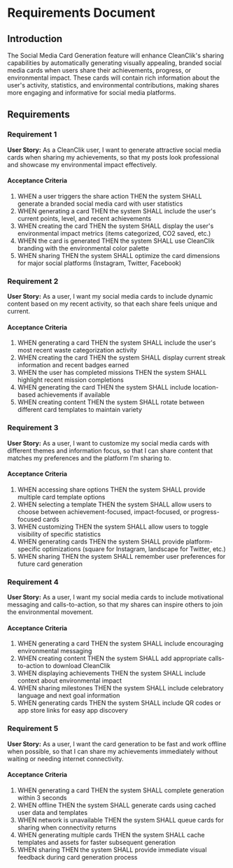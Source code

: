# Requirements Document

## Introduction

The Social Media Card Generation feature will enhance CleanClik's sharing capabilities by automatically generating visually appealing, branded social media cards when users share their achievements, progress, or environmental impact. These cards will contain rich information about the user's activity, statistics, and environmental contributions, making shares more engaging and informative for social media platforms.

## Requirements

### Requirement 1

**User Story:** As a CleanClik user, I want to generate attractive social media cards when sharing my achievements, so that my posts look professional and showcase my environmental impact effectively.

#### Acceptance Criteria

1. WHEN a user triggers the share action THEN the system SHALL generate a branded social media card with user statistics
2. WHEN generating a card THEN the system SHALL include the user's current points, level, and recent achievements
3. WHEN creating the card THEN the system SHALL display the user's environmental impact metrics (items categorized, CO2 saved, etc.)
4. WHEN the card is generated THEN the system SHALL use CleanClik branding with the environmental color palette
5. WHEN sharing THEN the system SHALL optimize the card dimensions for major social platforms (Instagram, Twitter, Facebook)

### Requirement 2

**User Story:** As a user, I want my social media cards to include dynamic content based on my recent activity, so that each share feels unique and current.

#### Acceptance Criteria

1. WHEN generating a card THEN the system SHALL include the user's most recent waste categorization activity
2. WHEN creating the card THEN the system SHALL display current streak information and recent badges earned
3. WHEN the user has completed missions THEN the system SHALL highlight recent mission completions
4. WHEN generating the card THEN the system SHALL include location-based achievements if available
5. WHEN creating content THEN the system SHALL rotate between different card templates to maintain variety

### Requirement 3

**User Story:** As a user, I want to customize my social media cards with different themes and information focus, so that I can share content that matches my preferences and the platform I'm sharing to.

#### Acceptance Criteria

1. WHEN accessing share options THEN the system SHALL provide multiple card template options
2. WHEN selecting a template THEN the system SHALL allow users to choose between achievement-focused, impact-focused, or progress-focused cards
3. WHEN customizing THEN the system SHALL allow users to toggle visibility of specific statistics
4. WHEN generating cards THEN the system SHALL provide platform-specific optimizations (square for Instagram, landscape for Twitter, etc.)
5. WHEN sharing THEN the system SHALL remember user preferences for future card generation

### Requirement 4

**User Story:** As a user, I want my social media cards to include motivational messaging and calls-to-action, so that my shares can inspire others to join the environmental movement.

#### Acceptance Criteria

1. WHEN generating a card THEN the system SHALL include encouraging environmental messaging
2. WHEN creating content THEN the system SHALL add appropriate calls-to-action to download CleanClik
3. WHEN displaying achievements THEN the system SHALL include context about environmental impact
4. WHEN sharing milestones THEN the system SHALL include celebratory language and next goal information
5. WHEN generating cards THEN the system SHALL include QR codes or app store links for easy app discovery

### Requirement 5

**User Story:** As a user, I want the card generation to be fast and work offline when possible, so that I can share my achievements immediately without waiting or needing internet connectivity.

#### Acceptance Criteria

1. WHEN generating a card THEN the system SHALL complete generation within 3 seconds
2. WHEN offline THEN the system SHALL generate cards using cached user data and templates
3. WHEN network is unavailable THEN the system SHALL queue cards for sharing when connectivity returns
4. WHEN generating multiple cards THEN the system SHALL cache templates and assets for faster subsequent generation
5. WHEN sharing THEN the system SHALL provide immediate visual feedback during card generation process